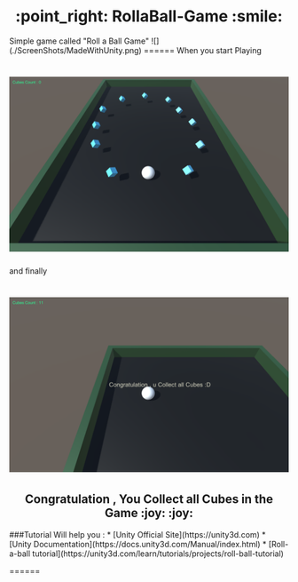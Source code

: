 <h1 align="center">
   :point_right: RollaBall-Game :smile:
</h1>
Simple game called "Roll a Ball Game"
![](./ScreenShots/MadeWithUnity.png)
======
When you start Playing

![](./ScreenShots/Game.png)
======
and finally

![](./ScreenShots/Congratulation.png)
======
<h2 align="center">
  Congratulation , 
  You Collect all Cubes in the Game :joy: :joy: 
</h2>
###Tutorial Will help you :
   * [Unity Official Site](https://unity3d.com)
   * [Unity Documentation](https://docs.unity3d.com/Manual/index.html)
   * [Roll-a-ball tutorial](https://unity3d.com/learn/tutorials/projects/roll-ball-tutorial)

======

